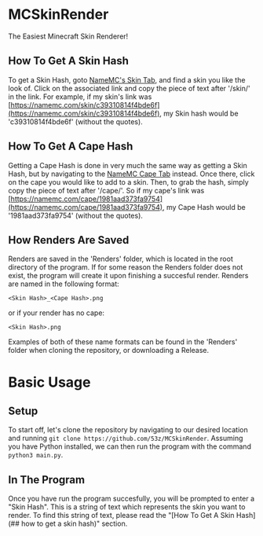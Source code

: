 # MCSkinRender

The Easiest Minecraft Skin Renderer!

## How To Get A Skin Hash

To get a Skin Hash, goto [NameMC's Skin Tab](https://namemc.com/minecraft-skins), and find a skin you like the look of. Click on the associated link and copy the piece of text after '/skin/' in the link.
For example, if my skin's link was [https://namemc.com/skin/c39310814f4bde6f](https://namemc.com/skin/c39310814f4bde6f), my Skin hash would be 'c39310814f4bde6f' (without the quotes).

## How To Get A Cape Hash

Getting a Cape Hash is done in very much the same way as getting a Skin Hash, but by navigating to the [NameMC Cape Tab](https://namemc.com/Capes) instead. Once there, click on the cape you would like to add to a skin. Then, to grab the hash, simply copy the piece of text after '/cape/'. So if my cape's link was [https://namemc.com/cape/1981aad373fa9754](https://namemc.com/cape/1981aad373fa9754), my Cape Hash would be '1981aad373fa9754' (without the quotes).

## How Renders Are Saved

Renders are saved in the 'Renders' folder, which is located in the root directory of the program. If for some reason the Renders folder does not exist, the program will create it upon finishing a succesful render. Renders are named in the following format:

`<Skin Hash>_<Cape Hash>.png`

or if your render has no cape:

`<Skin Hash>.png`

Examples of both of these name formats can be found in the 'Renders' folder when cloning the repository, or downloading a Release.

# Basic Usage

## Setup

To start off, let's clone the repository by navigating to our desired location and running `git clone https://github.com/53z/MCSkinRender`. Assuming you have Python installed, we can then run the program with the command `python3 main.py`.

## In The Program

Once you have run the program succesfully, you will be prompted to enter a "Skin Hash". This is a string of text which represents the skin you want to render. To find this string of text, please read the "[How To Get A Skin Hash](## how to get a skin hash)" section.
